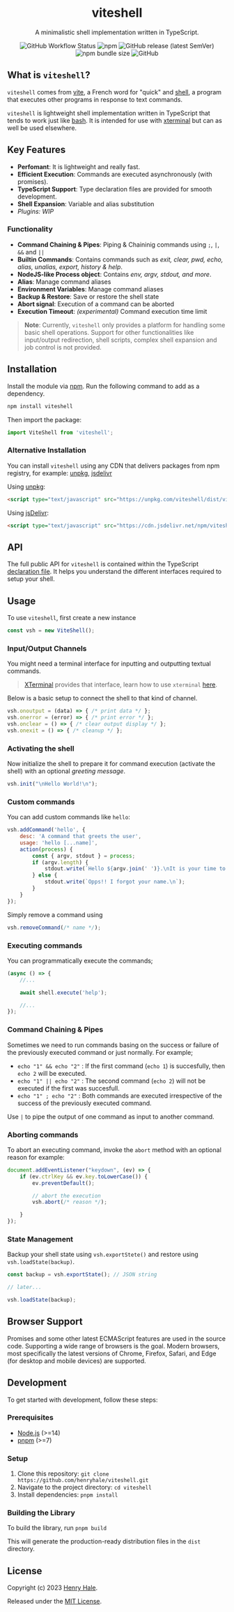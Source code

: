 <div align="center">
<h1>viteshell</h1>
<p>A minimalistic shell implementation written in TypeScript.</p>
<img alt="GitHub Workflow Status" src="https://img.shields.io/github/actions/workflow/status/henryhale/viteshell/release.yml">
<img alt="npm" src="https://img.shields.io/npm/v/viteshell">
<img alt="GitHub release (latest SemVer)" src="https://img.shields.io/github/v/release/henryhale/viteshell">
<img alt="npm bundle size" src="https://img.shields.io/bundlephobia/minzip/viteshell">
<img alt="GitHub" src="https://img.shields.io/github/license/henryhale/viteshell">
</div>

## What is `viteshell`?

`viteshell` comes from [vite](https://en.wiktionary.org/wiki/vite), a French word for "quick" and [shell](https://en.wikipedia.org/wiki/Unix_shell), a program that executes other programs in response to text commands.

`viteshell` is lightweight shell implementation written in TypeScript that tends to work just like [bash](https://www.gnu.org/software/bash/). It is intended for use with [xterminal](https://github.com/henryhale/xterminal) but can as well be used elsewhere.

## Key Features

- **Perfomant**: It is lightweight and really fast.
- **Efficient Execution**: Commands are executed asynchronously (with promises).
- **TypeScript Support**: Type declaration files are provided for smooth development.
- **Shell Expansion**: Variable and alias substitution
- _Plugins: WIP_
  
### Functionality
- **Command Chaining & Pipes**: Piping & Chaininig commands using `;`, `|`, `&&` and `||`
- **Builtin Commands**: Contains commands such as _exit, clear, pwd, echo, alias, unalias, export, history & help_.
- **NodeJS-like Process object**: Contains _env, argv, stdout, and more_.
- **Alias**: Manage command aliases
- **Environment Variables**: Manage command aliases
- **Backup & Restore**: Save or restore the shell state
- **Abort signal**: Execution of a command can be aborted
- **Execution Timeout**: _(experimental)_ Command execution time limit

> **Note**: Currently, `viteshell` only provides a platform for handling some basic shell operations. Support for other functionalities like input/output redirection, shell scripts, complex shell expansion and job control is not provided.  

## Installation

Install the module via [npm](https://npmjs.org/package/viteshell). Run the following command to add as a dependency.

```sh
npm install viteshell
```

Then import the package:

```js
import ViteShell from 'viteshell';
```

### Alternative Installation

You can install `viteshell` using any CDN that delivers packages from npm registry, for example: [unpkg](https://unpkg.com/viteshell/), [jsdelivr](https://cdn.jsdelivr.net/npm/viteshell/)

Using [unpkg](https://unpkg.com/viteshell/):

```html
<script type="text/javascript" src="https://unpkg.com/viteshell/dist/viteshell.umd.js"></script>
```

Using [jsDelivr](https://cdn.jsdelivr.net/npm/viteshell/):

```html
<script type="text/javascript" src="https://cdn.jsdelivr.net/npm/viteshell/dist/viteshell.umd.js"></script>
```

## API

The full public API for `viteshell` is contained within the TypeScript [declaration file](https://github.com/henryhale/viteshell/blob/master/source/interface.ts). It helps you understand the different interfaces required to setup your shell.

## Usage

To use `viteshell`, first create a new instance

```js
const vsh = new ViteShell();
```

### Input/Output Channels

You might need a terminal interface for inputting and outputting textual commands. 

>[XTerminal](https://github.com/henryhale/xterminal) provides that interface, learn how to use `xterminal` [here](https://github.com/henryhale/xterminal#readme).

Below is a basic setup to connect the shell to that kind of channel.

```js
vsh.onoutput = (data) => { /* print data */ };
vsh.onerror = (error) => { /* print error */ };
vsh.onclear = () => { /* clear output display */ };
vsh.onexit = () => { /* cleanup */ };
```

### Activating the shell

Now initialize the shell to prepare it for command execution (activate the shell) with an optional _greeting message_.

```js
vsh.init("\nHello World!\n");
```

### Custom commands

You can add custom commands like `hello`:

```js
vsh.addCommand('hello', {
    desc: 'A command that greets the user',
    usage: 'hello [...name]',
    action(process) {
        const { argv, stdout } = process;
        if (argv.length) {
            stdout.write(`Hello ${argv.join(' ')}.\nIt is your time to shine.\n`);
        } else {
            stdout.write(`Opps!! I forgot your name.\n`);
        }
    }
});
```

Simply remove a command using

```js
vsh.removeCommand(/* name */);
```

### Executing commands

You can programmatically execute the commands;

```js
(async () => {
    //...

    await shell.execute('help');

    //...
});
```

### Command Chaining & Pipes

Sometimes we need to run commands basing on the success or failure of the previously executed command or just normally.
For example;

- `echo "1" && echo "2"` : If the first command (`echo 1`) is succesfully, then `echo 2` will be executed.
- `echo "1" || echo "2"` : The second command (`echo 2`) will not be executed if the first was succesfull.
- `echo "1" ; echo "2"` : Both commands are executed irrespective of the success of the previously executed command.

Use `|` to pipe the output of one command as input to another command.

### Aborting commands

To abort an executing command, invoke the `abort` method with an optional reason for example:

```js
document.addEventListener("keydown", (ev) => {
    if (ev.ctrlKey && ev.key.toLowerCase()) {
        ev.preventDefault();

        // abort the execution
        vsh.abort(/* reason */);

    }
});
```

### State Management

Backup your shell state using `vsh.exportStete()` and restore using `vsh.loadState(backup)`.

```js
const backup = vsh.exportState(); // JSON string

// later...

vsh.loadState(backup);
```

## Browser Support

Promises and some other latest ECMAScript features are used in the source code.
Supporting a wide range of browsers is the goal. Modern browsers, most specifically the latest versions of Chrome, Firefox, Safari, and Edge (for desktop and mobile devices) are supported.

## Development

To get started with development, follow these steps:

### Prerequisites

- [Node.js](https://nodejs.org) (>=14)
- [pnpm](https://pnpm.io/) (>=7)

### Setup

1. Clone this repository: `git clone https://github.com/henryhale/viteshell.git`
2. Navigate to the project directory: `cd viteshell`
3. Install dependencies: `pnpm install`

### Building the Library

To build the library, run `pnpm build`

This will generate the production-ready distribution files in the `dist` directory.

## License

Copyright (c) 2023 [Henry Hale](https://github.com/henryhale).

Released under the [MIT License](https://github.com/henryhale/viteshell/blob/master/LICENSE.txt).